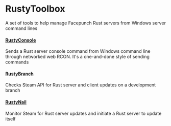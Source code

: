 # RustyToolbox

A set of tools to help manage Facepunch Rust servers from Windows server command lines

#### [RustyConsole](rustyconsole/)

Sends a Rust server console command from Windows command line through networked web RCON. It's a one-and-done style of sending commands

#### [RustyBranch](rustybranch/)
Checks Steam API for Rust server and client updates on a development branch

#### [RustyNail](rustynail/)
Monitor Steam for Rust server updates and initiate a Rust server to update itself

